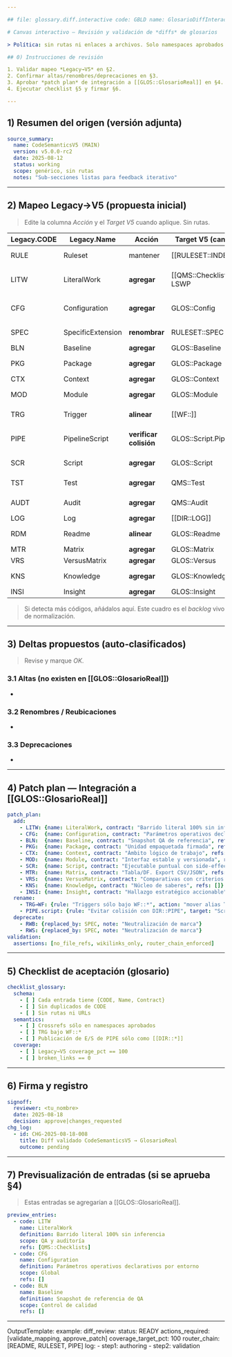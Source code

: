 ```yaml
---

## file: glossary.diff.interactive code: GBLD name: GlosarioDiffInteractive version: 1.0.0 date: 2025-08-18 owner: Arch status: Draft refs: [GLOS::, RULESET::, WF::, DIR::, QMS::, CHG::, TPL::] triggers: [qa\_glosario, router\_chain] changes: [] checks: [no\_file\_refs, wikilinks\_only, router\_chain\_enforced]

# Canvas interactivo — Revisión y validación de *diffs* de glosarios

> Política: sin rutas ni enlaces a archivos. Solo namespaces aprobados (DIR::, GLOS::, RULESET::, WF::, QMS::, CHG::, TPL::).

## 0) Instrucciones de revisión

1. Validar mapeo *Legacy→V5* en §2.
2. Confirmar altas/renombres/deprecaciones en §3.
3. Aprobar *patch plan* de integración a [[GLOS::GlosarioReal]] en §4.
4. Ejecutar checklist §5 y firmar §6.

---
```


## 1) Resumen del origen (versión adjunta)

```yaml
source_summary:
  name: CodeSemanticsV5 (MAIN)
  version: v5.0.0-rc2
  date: 2025-08-12
  status: working
  scope: genérico, sin rutas
  notes: "Sub-secciones listas para feedback iterativo"
```

---

## 2) Mapeo Legacy→V5 (propuesta inicial)

> Edite la columna *Acción* y el *Target V5* cuando aplique. Sin rutas.

| Legacy.CODE | Legacy.Name       | Acción                 | Target V5 (canon)          | Notas                           |
| ----------- | ----------------- | ---------------------- | -------------------------- | ------------------------------- |
| RULE        | Ruleset           | mantener               | [[RULESET::INDEX]]         | Autoridad normativa             |
| LITW        | LiteralWork       | **agregar**            | [[QMS::Checklists]] · LSWP | Unificar con LSWP en control    |
| CFG         | Configuration     | **agregar**            | GLOS::Config               | Declarar límites por entorno    |
| SPEC        | SpecificExtension | **renombrar**          | RULESET::SPEC              | Extensión neutral               |
| BLN         | Baseline          | **agregar**            | GLOS::Baseline             | Snapshot QA                     |
| PKG         | Package           | **agregar**            | GLOS::Package              | Release firmado                 |
| CTX         | Context           | **agregar**            | GLOS::Context              | Ámbito lógico                   |
| MOD         | Module            | **agregar**            | GLOS::Module               | Interfaz estable                |
| TRG         | Trigger           | **alinear**            | [[WF::]]                   | Triggers sólo bajo WF::\*       |
| PIPE        | PipelineScript    | **verificar colisión** | GLOS::Script.Pipeline      | Evitar choque con [[DIR::PIPE]] |
| SCR         | Script            | **agregar**            | GLOS::Script               | Ejecutable puntual              |
| TST         | Test              | **agregar**            | QMS::Test                  | Exit codes claros               |
| AUDT        | Audit             | **agregar**            | QMS::Audit                 | Evidencia formal                |
| LOG         | Log               | **agregar**            | [[DIR::LOG]]               | Append‑only                     |
| RDM         | Readme            | **alinear**            | GLOS::Readme               | Onboarding + contrato           |
| MTR         | Matrix            | **agregar**            | GLOS::Matrix               | CSV/JSON                        |
| VRS         | VersusMatrix      | **agregar**            | GLOS::Versus               | Comparativas                    |
| KNS         | Knowledge         | **agregar**            | GLOS::Knowledge            | Núcleo de saberes               |
| INSI        | Insight           | **agregar**            | GLOS::Insight              | Accionable                      |

> Si detecta más códigos, añádalos aquí. Este cuadro es el *backlog* vivo de normalización.

---

## 3) Deltas propuestos (auto‑clasificados)

> Revise y marque *OK*.

### 3.1 Altas (no existen en [[GLOS::GlosarioReal]])

-

### 3.2 Renombres / Reubicaciones

-

### 3.3 Deprecaciones

-

---

## 4) Patch plan — Integración a [[GLOS::GlosarioReal]]

```yaml
patch_plan:
  add:
    - LITW: {name: LiteralWork, contract: "Barrido literal 100% sin inferencia", refs: [QMS::Checklists]}
    - CFG:  {name: Configuration, contract: "Parámetros operativos declarativos", refs: []}
    - BLN:  {name: Baseline, contract: "Snapshot QA de referencia", refs: []}
    - PKG:  {name: Package, contract: "Unidad empaquetada firmada", refs: []}
    - CTX:  {name: Context, contract: "Ámbito lógico de trabajo", refs: []}
    - MOD:  {name: Module, contract: "Interfaz estable y versionada", refs: []}
    - SCR:  {name: Script, contract: "Ejecutable puntual con side‑effects controlados", refs: []}
    - MTR:  {name: Matrix, contract: "Tabla/DF. Export CSV/JSON", refs: []}
    - VRS:  {name: VersusMatrix, contract: "Comparativas con criterios trazables", refs: []}
    - KNS:  {name: Knowledge, contract: "Núcleo de saberes", refs: []}
    - INSI: {name: Insight, contract: "Hallazgo estratégico accionable", refs: []}
  rename:
    - TRG→WF: {rule: "Triggers sólo bajo WF::*", action: "mover alias TRG_* a WF::*"}
    - PIPE.script: {rule: "Evitar colisión con DIR::PIPE", target: "Script.Pipeline"}
  deprecate:
    - RWB: {replaced_by: SPEC, note: "Neutralización de marca"}
    - RWS: {replaced_by: SPEC, note: "Neutralización de marca"}
validation:
  assertions: [no_file_refs, wikilinks_only, router_chain_enforced]
```

---

## 5) Checklist de aceptación (glosario)

```yaml
checklist_glossary:
  schema:
    - [ ] Cada entrada tiene {CODE, Name, Contract}
    - [ ] Sin duplicados de CODE
    - [ ] Sin rutas ni URLs
  semantics:
    - [ ] Crossrefs sólo en namespaces aprobados
    - [ ] TRG bajo WF::*
    - [ ] Publicación de E/S de PIPE sólo como [[DIR::*]]
  coverage:
    - [ ] Legacy→V5 coverage_pct == 100
    - [ ] broken_links == 0
```

---

## 6) Firma y registro

```yaml
signoff:
  reviewer: <tu_nombre>
  date: 2025-08-18
  decision: approve|changes_requested
chg_log:
  - id: CHG-2025-08-18-008
    title: Diff validado CodeSemanticsV5 → GlosarioReal
    outcome: pending
```

---

## 7) Previsualización de entradas (si se aprueba §4)

> Estas entradas se agregarían a [[GLOS::GlosarioReal]].

```yaml
preview_entries:
  - code: LITW
    name: LiteralWork
    definition: Barrido literal 100% sin inferencia
    scope: QA y auditoría
    refs: [QMS::Checklists]
  - code: CFG
    name: Configuration
    definition: Parámetros operativos declarativos por entorno
    scope: Global
    refs: []
  - code: BLN
    name: Baseline
    definition: Snapshot de referencia de QA
    scope: Control de calidad
    refs: []
```

---

OutputTemplate: example: diff\_review: status: READY actions\_required: [validate\_mapping, approve\_patch] coverage\_target\_pct: 100 router\_chain: [README, RULESET, PIPE] log: - step1: authoring - step2: validation

